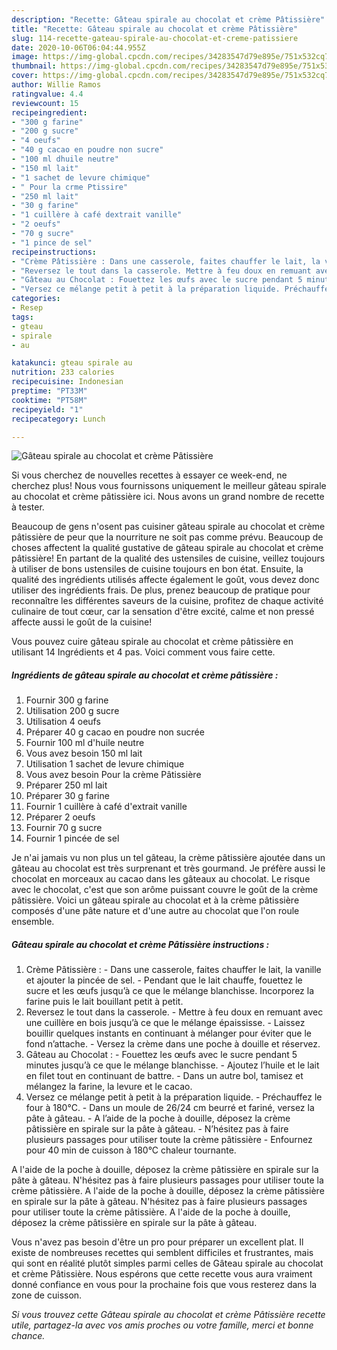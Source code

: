 ```yaml
---
description: "Recette: Gâteau spirale au chocolat et crème Pâtissière"
title: "Recette: Gâteau spirale au chocolat et crème Pâtissière"
slug: 114-recette-gateau-spirale-au-chocolat-et-creme-patissiere
date: 2020-10-06T06:04:44.955Z
image: https://img-global.cpcdn.com/recipes/34283547d79e895e/751x532cq70/gateau-spirale-au-chocolat-et-creme-patissiere-photo-principale-de-la-recette.jpg
thumbnail: https://img-global.cpcdn.com/recipes/34283547d79e895e/751x532cq70/gateau-spirale-au-chocolat-et-creme-patissiere-photo-principale-de-la-recette.jpg
cover: https://img-global.cpcdn.com/recipes/34283547d79e895e/751x532cq70/gateau-spirale-au-chocolat-et-creme-patissiere-photo-principale-de-la-recette.jpg
author: Willie Ramos
ratingvalue: 4.4
reviewcount: 15
recipeingredient:
- "300 g farine"
- "200 g sucre"
- "4 oeufs"
- "40 g cacao en poudre non sucre"
- "100 ml dhuile neutre"
- "150 ml lait"
- "1 sachet de levure chimique"
- " Pour la crme Ptissire"
- "250 ml lait"
- "30 g farine"
- "1 cuillère à café dextrait vanille"
- "2 oeufs"
- "70 g sucre"
- "1 pince de sel"
recipeinstructions:
- "Crème Pâtissière : Dans une casserole, faites chauffer le lait, la vanille et ajouter la pincée de sel. Pendant que le lait chauffe, fouettez le sucre et les œufs jusqu’à ce que le mélange blanchisse. Incorporez la farine puis le lait bouillant petit à petit."
- "Reversez le tout dans la casserole. Mettre à feu doux en remuant avec une cuillère en bois jusqu’à ce que le mélange épaississe. Laissez bouillir quelques instants en continuant à mélanger pour éviter que le fond n’attache. Versez la crème dans une poche à douille et réservez."
- "Gâteau au Chocolat : Fouettez les œufs avec le sucre pendant 5 minutes jusqu’à ce que le mélange blanchisse. Ajoutez l’huile et le lait en filet tout en continuant de battre. Dans un autre bol, tamisez et mélangez la farine, la levure et le cacao."
- "Versez ce mélange petit à petit à la préparation liquide. Préchauffez le four à 180°C. Dans un moule de 26/24 cm beurré et fariné, versez la pâte à gâteau. A l’aide de la poche à douille, déposez la crème pâtissière en spirale sur la pâte à gâteau. N’hésitez pas à faire plusieurs passages pour utiliser toute la crème pâtissière Enfournez pour 40 min de cuisson à 180°C chaleur tournante."
categories:
- Resep
tags:
- gteau
- spirale
- au

katakunci: gteau spirale au 
nutrition: 233 calories
recipecuisine: Indonesian
preptime: "PT33M"
cooktime: "PT58M"
recipeyield: "1"
recipecategory: Lunch

---
```



![Gâteau spirale au chocolat et crème Pâtissière](https://img-global.cpcdn.com/recipes/34283547d79e895e/751x532cq70/gateau-spirale-au-chocolat-et-creme-patissiere-photo-principale-de-la-recette.jpg)

Si vous cherchez de nouvelles recettes à essayer ce week-end, ne cherchez plus! Nous vous fournissons uniquement le meilleur gâteau spirale au chocolat et crème pâtissière ici. Nous avons un grand nombre de recette à tester.

Beaucoup de gens n'osent pas cuisiner gâteau spirale au chocolat et crème pâtissière de peur que la nourriture ne soit pas comme prévu. Beaucoup de choses affectent la qualité gustative de gâteau spirale au chocolat et crème pâtissière! En partant de la qualité des ustensiles de cuisine, veillez toujours à utiliser de bons ustensiles de cuisine toujours en bon état. Ensuite, la qualité des ingrédients utilisés affecte également le goût, vous devez donc utiliser des ingrédients frais. De plus, prenez beaucoup de pratique pour reconnaître les différentes saveurs de la cuisine, profitez de chaque activité culinaire de tout cœur, car la sensation d'être excité, calme et non pressé affecte aussi le goût de la cuisine!

<!--inarticleads1-->

Vous pouvez cuire gâteau spirale au chocolat et crème pâtissière en utilisant 14 Ingrédients et 4 pas. Voici comment vous faire cette.

##### Ingrédients de gâteau spirale au chocolat et crème pâtissière :

1. Fournir 300 g farine
1. Utilisation 200 g sucre
1. Utilisation 4 oeufs
1. Préparer 40 g cacao en poudre non sucrée
1. Fournir 100 ml d&#39;huile neutre
1. Vous avez besoin 150 ml lait
1. Utilisation 1 sachet de levure chimique
1. Vous avez besoin  Pour la crème Pâtissière
1. Préparer 250 ml lait
1. Préparer 30 g farine
1. Fournir 1 cuillère à café d&#39;extrait vanille
1. Préparer 2 oeufs
1. Fournir 70 g sucre
1. Fournir 1 pincée de sel


Je n&#39;ai jamais vu non plus un tel gâteau, la crème pâtissière ajoutée dans un gâteau au chocolat est très surprenant et très gourmand. Je préfère aussi le chocolat en morceaux au cacao dans les gâteaux au chocolat. Le risque avec le chocolat, c&#39;est que son arôme puissant couvre le goût de la crème pâtissière. Voici un gâteau spirale au chocolat et à la crème pâtissière composés d&#39;une pâte nature et d&#39;une autre au chocolat que l&#39;on roule ensemble. 

<!--inarticleads2-->

##### Gâteau spirale au chocolat et crème Pâtissière instructions :

1. Crème Pâtissière : - Dans une casserole, faites chauffer le lait, la vanille et ajouter la pincée de sel. - Pendant que le lait chauffe, fouettez le sucre et les œufs jusqu’à ce que le mélange blanchisse. Incorporez la farine puis le lait bouillant petit à petit.
1. Reversez le tout dans la casserole. - Mettre à feu doux en remuant avec une cuillère en bois jusqu’à ce que le mélange épaississe. - Laissez bouillir quelques instants en continuant à mélanger pour éviter que le fond n’attache. - Versez la crème dans une poche à douille et réservez.
1. Gâteau au Chocolat : - Fouettez les œufs avec le sucre pendant 5 minutes jusqu’à ce que le mélange blanchisse. - Ajoutez l’huile et le lait en filet tout en continuant de battre. - Dans un autre bol, tamisez et mélangez la farine, la levure et le cacao.
1. Versez ce mélange petit à petit à la préparation liquide. - Préchauffez le four à 180°C. - Dans un moule de 26/24 cm beurré et fariné, versez la pâte à gâteau. - A l’aide de la poche à douille, déposez la crème pâtissière en spirale sur la pâte à gâteau. - N’hésitez pas à faire plusieurs passages pour utiliser toute la crème pâtissière - Enfournez pour 40 min de cuisson à 180°C chaleur tournante.


A l&#39;aide de la poche à douille, déposez la crème pâtissière en spirale sur la pâte à gâteau. N&#39;hésitez pas à faire plusieurs passages pour utiliser toute la crème pâtissière. A l&#39;aide de la poche à douille, déposez la crème pâtissière en spirale sur la pâte à gâteau. N&#39;hésitez pas à faire plusieurs passages pour utiliser toute la crème pâtissière. A l&#39;aide de la poche à douille, déposez la crème pâtissière en spirale sur la pâte à gâteau. 

<!--inarticleads1-->

<p>
Vous n'avez pas besoin d'être un pro pour préparer un excellent plat. Il existe de nombreuses recettes qui semblent difficiles et frustrantes, mais qui sont en réalité plutôt simples parmi celles de Gâteau spirale au chocolat et crème Pâtissière. Nous espérons que cette recette vous aura vraiment donné confiance en vous pour la prochaine fois que vous resterez dans la zone de cuisson.
</p>

<p>
<i>Si vous trouvez cette Gâteau spirale au chocolat et crème Pâtissière recette utile, partagez-la avec vos amis proches ou votre famille, merci et bonne chance.</i>
</p>
